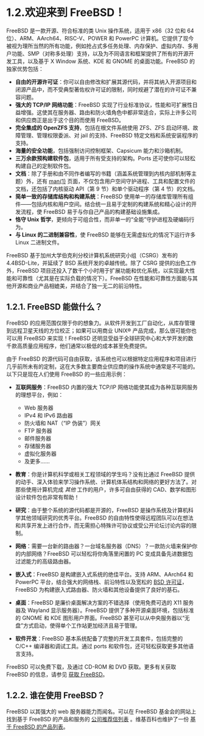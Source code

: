 # 1.2.欢迎来到 FreeBSD！

FreeBSD 是一款开源、符合标准的类 Unix 操作系统，适用于 x86（32 位和 64 位）、ARM、AArch64、RISC-V、POWER 和 PowerPC 计算机。它提供了现今被视为理所当然的所有功能，例如抢占式多任务处理、内存保护、虚拟内存、多用户功能、SMP（对称多处理）支持，以及为不同语言和框架提供了所有的开源开发工具，以及基于 X Window 系统、KDE 和 GNOME 的桌面功能。FreeBSD 的独家优势包括：

* **自由的开源许可证**：你可以自由修改和扩展其源代码，并将其纳入开源项目和闭源产品中，而不受典型著佐权许可证的限制，同时规避了潜在的许可证不兼容问题。
* **强大的 TCP/IP 网络功能**：FreeBSD 实现了行业标准协议，性能和可扩展性日益增强。这使其在服务器、路由和防火墙角色中都非常适合，实际上许多公司和供应商正是出于这个目的而使用 FreeBSD。
* **完全集成的 OpenZFS 支持**，包括在根文件系统使用 ZFS、ZFS 启动环境、故障管理、管理权限委派、对 jail 的支持、FreeBSD 特定文档和系统安装程序的支持。
* **海量的安全功能**，包括强制访问控制框架、Capsicum 能力和沙箱机制。
* **三万余款预构建软件包**，适用于所有受支持的架构。Ports 还可使你可以轻松构建自己的定制软件包。
* **文档**：除了手册和由不同作者编写的书籍（涵盖系统管理到内核内部机制等主题）外，还有 [man(1)](https://man.freebsd.org/cgi/man.cgi?query=man&sektion=1&format=html) 页面，不仅包含用户空间守护进程、工具和配置文件的文档，还包括了内核驱动 API（第 9 节）和单个驱动程序（第 4 节）的文档。
* **简单一致的存储库结构和构建系统**：FreeBSD 使用单一的存储库管理所有组件——包括内核和用户空间。结合统一且易于定制的构建系统和精心设计的开发流程，使 FreeBSD 易于与你自己产品的构建基础设施集成。
* **恪守 Unix 哲学**，更倾向于可组合性，而非单一的“全能”守护进程及硬编码行为。
* **与 Linux 的二进制兼容性**，使 FreeBSD 能够在无需虚拟化的情况下运行许多 Linux 二进制文件。

FreeBSD 基于加州大学伯克利分校计算机系统研究小组（CSRG）发布的 4.4BSD-Lite，并延续了 BSD 系统开发的卓越传统。除了 CSRG 提供的出色工作外，FreeBSD 项目还投入了数千个小时用于扩展功能和优化系统，以实现最大性能和可靠性（尤其是在实际负载的情况下）。FreeBSD 在性能和可靠性方面能与其他开源和商业产品相媲美，并结合了独一无二的前沿特性。

## 1.2.1. FreeBSD 能做什么？

FreeBSD 的应用范围仅限于你的想象力。从软件开发到工厂自动化，从库存管理到远程卫星天线的方位校正；如果可以用商业 UNIX® 产品完成，那么很可能你也可以用 FreeBSD 来实现！FreeBSD 还明显受益于全球研究中心和大学开发的数千款高质量应用程序，他们通常以极低的成本甚至免费提供。

由于 FreeBSD 的源代码可自由获取，该系统也可以根据特定应用程序和项目进行几乎前所未有的定制，这在大多数主要商业供应商的操作系统中通常是不可能的。以下只是现在人们使用 FreeBSD 的一些应用示例：

* **互联网服务**：FreeBSD 内置的强大 TCP/IP 网络功能使其成为各种互联网服务的理想平台，例如：

  * Web 服务器
  * IPv4 和 IPv6 路由器
  * 防火墙和 NAT（“IP 伪装”）网关
  * FTP 服务器
  * 邮件服务器
  * 存储服务器
  * 虚拟化服务器
  * 及更多……

* **教育**：你是计算机科学或相关工程领域的学生吗？没有比通过 FreeBSD 提供的动手、深入体验来学习操作系统、计算机体系结构和网络的更好方法了。对那些使用计算机完成 *其他* 工作的用户，许多可自由获得的 CAD、数学和图形设计软件包也非常有帮助！

* **研究**：由于整个系统的源代码都是开源的，FreeBSD 是操作系统及计算机科学其他领域研究的优秀平台。FreeBSD 的自由特性使得远程团队可以在想法和共享开发上进行合作，而无需担心特殊许可协议或受公开论坛讨论内容的限制。

* **网络**：需要一台新的路由器？一台域名服务器（DNS）？一款防火墙来保护你的内部网络？FreeBSD 可以轻松将你角落里闲置的 PC 变成具备先进数据包过滤能力的高级路由器。

* **嵌入式**：FreeBSD 是构建嵌入式系统的绝佳平台。支持 ARM、AArch64 和 PowerPC 平台，结合强大的网络栈、前沿特性以及宽松的 [BSD 许可证](https://docs.freebsd.org/en/books/faq/#bsd-license-restrictions)，FreeBSD 为构建嵌入式路由器、防火墙和其他设备提供了良好的基石。

* **桌面**：FreeBSD 是廉价桌面解决方案的不错选择（使用免费可选的 X11 服务器及 Wayland 显示服务器）。FreeBSD 提供了多种开源桌面环境，包括标准的 GNOME 和 KDE 图形用户界面。FreeBSD 甚至可以从中央服务器以“无盘”方式启动，使得单个工作站更加经济且易于管理。

* **软件开发**：FreeBSD 基本系统配备了完整的开发工具套件，包括完整的 C/C++ 编译器和调试工具。通过 ports 和软件包，还可轻松获取更多其他语言支持。

FreeBSD 可以免费下载，及通过 CD-ROM 和 DVD 获取。更多有关获取 FreeBSD 的信息，请参见 [获取 FreeBSD](https://docs.freebsd.org/en/books/handbook/mirrors/#mirrors)。

## 1.2.2. 谁在使用 FreeBSD？

FreeBSD 以其强大的 web 服务器能力而闻名。可以在 FreeBSD 基金会的网站上找到基于 FreeBSD 的产品和服务的 [公司推荐信列表](https://freebsdfoundation.org/about-us/testimonials/) 。维基百科也维护了一份 [基于 FreeBSD 的产品列表](https://en.wikipedia.org/wiki/List_of_products_based_on_FreeBSD)。
